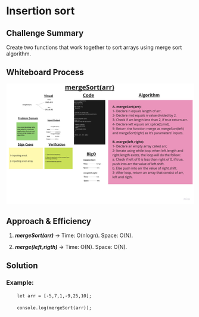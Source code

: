 # Insertion sort

## Challenge Summary

Create two functions that work together to sort arrays using merge sort algorithm.

## Whiteboard Process

![Whiteboard](./merge-sort-whiteboard.jpg)

## Approach & Efficiency

1. ***mergeSort(arr)*** ->         Time:  O(nlogn).
                                   Space: O(N).

2. ***merge(left,rigth)*** ->      Time:  O(N).
                                   Space: O(N).

## Solution

### Example:

        let arr = [-5,7,1,-9,25,10];

        console.log(mergeSort(arr));
